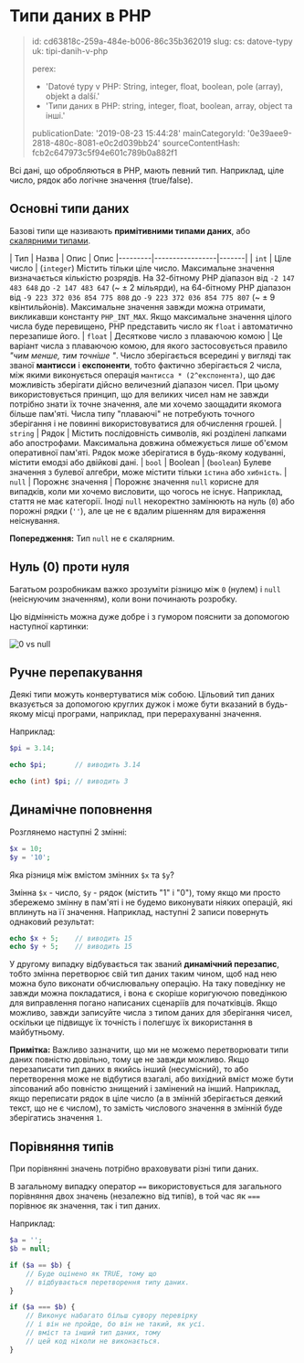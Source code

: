 Типи даних в PHP
================

> id: cd63818c-259a-484e-b006-86c35b362019
> slug:
> 	cs: datove-typy
> 	uk: tipi-danih-v-php
> 
> perex:
> 	- 'Datové typy v PHP: String, integer, float, boolean, pole (array), objekt a další.'
> 	- 'Типи даних в PHP: string, integer, float, boolean, array, object та інші.'
> 
> publicationDate: '2019-08-23 15:44:28'
> mainCategoryId: '0e39aee9-2818-480c-8081-e0c2d039bb24'
> sourceContentHash: fcb2c647973c5f94e601c789b0a882f1

Всі дані, що обробляються в PHP, мають певний тип. Наприклад, ціле число, рядок або логічне значення (true/false).

Основні типи даних
--------------------

Базові типи ще називають **примітивними типами даних**, або <a href="/function-is-scalar">скалярними типами</a>.

| Тип | Назва | Опис | Опис
|---------|-----------------|-------|
| `int` | Ціле число | (`integer`) Містить тільки ціле число. Максимальне значення визначається кількістю розрядів. На 32-бітному PHP діапазон від `-2 147 483 648` до `-2 147 483 647` (~ ± 2 мільярди), на 64-бітному PHP діапазон від `-9 223 372 036 854 775 808` до `-9 223 372 036 854 775 807` (~ ± 9 квінтильйонів). Максимальне значення завжди можна отримати, викликавши константу `PHP_INT_MAX`. Якщо максимальне значення цілого числа буде перевищено, PHP представить число як `float` і автоматично перезапише його.
| `float` | Десяткове число з плаваючою комою | Це варіант числа з плаваючою комою, для якого застосовується правило *"чим менше, тим точніше "*. Число зберігається всередині у вигляді так званої **мантисси** і **експоненти**, тобто фактично зберігається 2 числа, між якими виконується операція `мантисса * (2^експонента)`, що дає можливість зберігати дійсно величезний діапазон чисел. При цьому використовується принцип, що для великих чисел нам не завжди потрібно знати їх точне значення, але ми хочемо заощадити якомога більше пам'яті. Числа типу "плаваючі" не потребують точного зберігання і не повинні використовуватися для обчислення грошей.
| `string` | Рядок | Містить послідовність символів, які розділені лапками або апострофами. Максимальна довжина обмежується лише об'ємом оперативної пам'яті. Рядок може зберігатися в будь-якому кодуванні, містити емодзі або двійкові дані.
| `bool` | Boolean | (`boolean`) Булеве значення з булевої алгебри, може містити тільки `істина` або `хибність`.
| `null` | Порожнє значення | Порожнє значення `null` корисне для випадків, коли ми хочемо висловити, що чогось не існує. Наприклад, стаття не має категорії. Іноді `null` некоректно замінюють на нуль (`0`) або порожні рядки (`''`), але це не є вдалим рішенням для вираження неіснування.

**Попередження:** Тип `null` не є скалярним.

Нуль (0) проти нуля
----------------

Багатьом розробникам важко зрозуміти різницю між `0` (нулем) і `null` (неіснуючим значенням), коли вони починають розробку.

Цю відмінність можна дуже добре і з гумором пояснити за допомогою наступної картинки:

<img src="{$baseUrl}/images/0-vs-null.jpg" alt="0 vs null" class="w-100 mb-3">

Ручне перепакування
--------------------

Деякі типи можуть конвертуватися між собою. Цільовий тип даних вказується за допомогою круглих дужок і може бути вказаний в будь-якому місці програми, наприклад, при перерахуванні значення.

Наприклад:

```php
$pi = 3.14;

echo $pi;       // виводить 3.14

echo (int) $pi; // виводить 3
```

Динамічне поповнення
---------------------

Розглянемо наступні 2 змінні:

```php
$x = 10;
$y = '10';
```

Яка різниця між вмістом змінних `$x` та `$y`?

Змінна `$x` - число, `$y` - рядок (містить "1" і "0"), тому якщо ми просто збережемо змінну в пам'яті і не будемо виконувати ніяких операцій, які вплинуть на її значення. Наприклад, наступні 2 записи повернуть однаковий результат:

```php
echo $x + 5;	// виводить 15
echo $y + 5;	// виводить 15
```

У другому випадку відбувається так званий **динамічний перезапис**, тобто змінна перетворює свій тип даних таким чином, щоб над нею можна було виконати обчислювальну операцію. На таку поведінку не завжди можна покладатися, і вона є скоріше коригуючою поведінкою для виправлення погано написаних сценаріїв для початківців. Якщо можливо, завжди записуйте числа з типом даних для зберігання чисел, оскільки це підвищує їх точність і полегшує їх використання в майбутньому.

**Примітка:** Важливо зазначити, що ми не можемо перетворювати типи даних повністю довільно, тому це не завжди можливо. Якщо перезаписати тип даних в якийсь інший (несумісний), то або перетворення може не відбутися взагалі, або вихідний вміст може бути зіпсований або повністю знищений і замінений на інший. Наприклад, якщо переписати рядок в ціле число (а в змінній зберігається деякий текст, що не є числом), то замість числового значення в змінній буде зберігатись значення `1`.

Порівняння типів
----------------

При порівнянні значень потрібно враховувати різні типи даних.

В загальному випадку оператор `==` використовується для загального порівняння двох значень (незалежно від типів), в той час як `===` порівнює як значення, так і тип даних.

Наприклад:

```php
$a = '';
$b = null;

if ($a == $b) {
    // Буде оцінено як TRUE, тому що
    // відбувається перетворення типу даних.
}

if ($a === $b) {
    // Виконує набагато більш сувору перевірку
    // і він не пройде, бо він не такий, як усі.
    // вміст та інший тип даних, тому
    // цей код ніколи не виконається.
}
```
